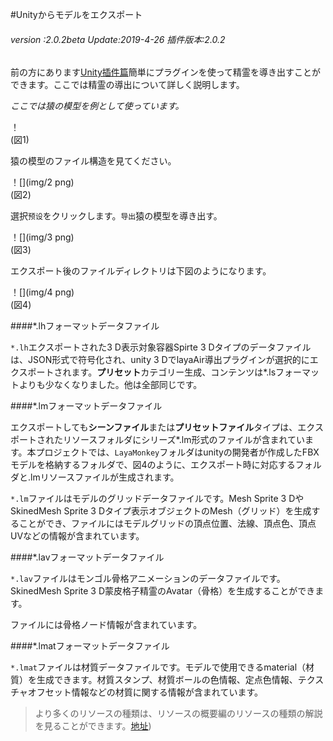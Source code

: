 #Unityからモデルをエクスポート

###### *version :2.0.2beta   Update:2019-4-26 插件版本:2.0.2*

前の方にあります[Unity插件篇](http://localhost/LayaAir2_Auto/%E5%9C%B0%E5%9D%80)簡単にプラグインを使って精霊を導き出すことができます。ここでは精霊の導出について詳しく説明します。

*ここでは猿の模型を例として使っています。*

！[](img/1.png)<br/>(図1)

猿の模型のファイル構造を見てください。

！[](img/2 png)<br/>(図2)

選択`预设`をクリックします。`导出`猿の模型を導き出す。

！[](img/3 png)<br/>(図3)

エクスポート後のファイルディレクトリは下図のようになります。

！[](img/4 png)<br/>(図4)

####*.lhフォーマットデータファイル

`*.lh`エクスポートされた3 D表示対象容器Spirte 3 Dタイプのデータファイルは、JSON形式で符号化され、unity 3 DでlayaAir導出プラグインが選択的にエクスポートされます。**プリセット**カテゴリー生成、コンテンツは*.lsフォーマットよりも少なくなりました。他は全部同じです。

####*.lmフォーマットデータファイル

エクスポートしても**シーンファイル**または**プリセットファイル**タイプは、エクスポートされたリソースフォルダにシリーズ*.lm形式のファイルが含まれています。本プロジェクトでは、`LayaMonkey`フォルダはunityの開発者が作成したFBXモデルを格納するフォルダで、図4のように、エクスポート時に対応するフォルダと.lmリソースファイルが生成されます。

`*.lm`ファイルはモデルのグリッドデータファイルです。Mesh Sprite 3 DやSkinedMesh Sprite 3 Dタイプ表示オブジェクトのMesh（グリッド）を生成することができ、ファイルにはモデルグリッドの頂点位置、法線、頂点色、頂点UVなどの情報が含まれています。

####*.lavフォーマットデータファイル

`*.lav`ファイルはモンゴル骨格アニメーションのデータファイルです。SkinedMesh Sprite 3 D蒙皮格子精霊のAvatar（骨格）を生成することができます。

ファイルには骨格ノード情報が含まれています。

####*.lmatフォーマットデータファイル

`*.lmat`ファイルは材質データファイルです。モデルで使用できるmaterial（材質）を生成できます。材質スタンプ、材質ボールの色情報、定点色情報、テクスチャオフセット情報などの材質に関する情報が含まれています。

>より多くのリソースの種類は、リソースの概要編のリソースの種類の解説を見ることができます。[地址](https://ldc2.layabox.com/doc/?nav=zh-js-4-3-0))
